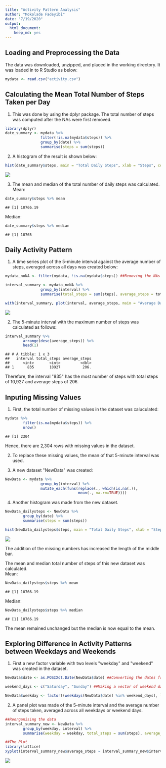 ```yaml
---
title: "Activity Pattern Analysis"
author: "Mokolade Fadeyibi"
date: "7/19/2020"
output:
  html_document:
    keep_md: yes
---
```




## Loading and Preprocessing the Data

The data was downloaded, unzipped, and placed in the working directory. It was loaded in to R Studio as below:


```r
mydata <- read.csv("activity.csv")
```


## Calculating the Mean Total Number of Steps Taken per Day
1. This was done by using the dplyr package. The total number of steps was computed after the NAs were first removed.


```r
library(dplyr)
date_summary <- mydata %>%
                filter(!is.na(mydata$steps)) %>%
                group_by(date) %>%
                summarise(steps = sum(steps))
```

2. A histogram of the result is shown below:


```r
hist(date_summary$steps, main = "Total Daily Steps", xlab = "Steps", col = "steelblue")
```

![](https://github.com/koladefad/RepData_PeerAssessment1/blob/master/figure/total%20steps%20histogram-1.png)<!-- -->

3. The mean and median of the total number of daily steps was calculated.  
Mean:

```r
date_summary$steps %>% mean
```

```
## [1] 10766.19
```

Median:

```r
date_summary$steps %>% median
```

```
## [1] 10765
```

## Daily Activity Pattern
1. A time series plot of the 5-minute interval against the average number of steps, averaged across all days was created below:


```r
mydata_noNA <- filter(mydata, !is.na(mydata$steps)) ##Removing the NAs

interval_summary <- mydata_noNA %>%
                group_by(interval) %>%
                summarise(total_steps = sum(steps), average_steps = total_steps/length(unique(mydata_noNA$date)))

with(interval_summary, plot(interval, average_steps, main = "Average Daily Activity Pattern", type = "l", col = "#00AFBB", ylab = "Average Steps", xlab = "Interval"))
```

![](https://github.com/koladefad/RepData_PeerAssessment1/blob/master/figure/time%20series%20plot-1.png)<!-- -->

2. The 5-minute interval with the maximum number of steps was calculated as follows:


```r
interval_summary %>%
        arrange(desc(average_steps)) %>%
        head(1)
```

```
## # A tibble: 1 x 3
##   interval total_steps average_steps
##      <int>       <int>         <dbl>
## 1      835       10927          206.
```

Therefore, the interval "835" has the most number of steps with total steps of 10,927 and average steps of 206.

## Inputing Missing Values
1. First, the total number of missing values in the dataset was caluculated:


```r
mydata %>%
        filter(is.na(mydata$steps)) %>%
        nrow()
```

```
## [1] 2304
```

Hence, there are 2,304 rows with missing values in the dataset.

2. To replace these missing values, the mean of that 5-minute interval was used.

3. A new dataset "NewData" was created:

```r
NewData <- mydata %>%
                group_by(interval) %>%
                mutate_each(funs(replace(., which(is.na(.)),
                                 mean(., na.rm=TRUE))))
```

4. Another histogram was made from the new dataset.

```r
NewData_dailysteps <- NewData %>%
        group_by(date) %>%
        summarise(steps = sum(steps))

hist(NewData_dailysteps$steps, main = "Total Daily Steps", xlab = "Steps", col = "#ff6666")
```

![](https://github.com/koladefad/RepData_PeerAssessment1/blob/master/figure/new%20dataset%20histogram-1.png)<!-- -->

The addition of the missing numbers has increased the length of the middle bar.

The mean and median total number of steps of this new dataset was calculated.  
Mean:

```r
NewData_dailysteps$steps %>% mean
```

```
## [1] 10766.19
```

Median:

```r
NewData_dailysteps$steps %>% median
```

```
## [1] 10766.19
```

The mean remained unchanged but the median is now equal to the mean.

## Exploring Difference in Activity Patterns between Weekdays and Weekends

1. First a new factor variable with two levels "weekday" and "weekend" was created in the dataset.


```r
NewData$date <- as.POSIXct.Date(NewData$date) ##Converting the dates from factor to date format

weekend_days <- c("Saturday", "Sunday") ##Making a vector of weekend days

NewData$weekday <- factor((weekdays(NewData$date) %in% weekend_days), levels = c(TRUE, FALSE), labels = c("Weekend", "Weekday"))
```

2. A panel plot was made of the 5-minute interval and the average number of steps taken, averaged across all weekdays or weekend days.


```r
##Reorganising the data
interval_summary_new <- NewData %>%
        group_by(weekday, interval) %>%
        summarise(weekday = weekday, total_steps = sum(steps), average_steps = total_steps/length(unique(NewData$date)))

##The Plot
library(lattice)
xyplot(interval_summary_new$average_steps ~ interval_summary_new$interval | interval_summary_new$weekday, layout = c(1, 2), type = "l", main = "Weekend vs Weekday Activity Pattern", xlab = "Interval", ylab = "Number of Steps", col = "#651AD8")
```

![](https://github.com/koladefad/RepData_PeerAssessment1/blob/master/figure/weekdays%20and%20weekends%20panel%20plot-1.png)<!-- -->
